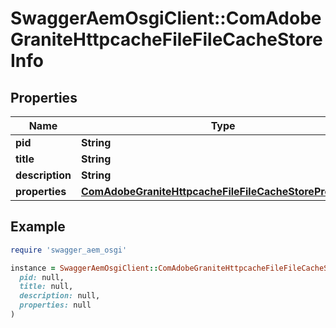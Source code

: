 # SwaggerAemOsgiClient::ComAdobeGraniteHttpcacheFileFileCacheStoreInfo

## Properties

| Name | Type | Description | Notes |
| ---- | ---- | ----------- | ----- |
| **pid** | **String** |  | [optional] |
| **title** | **String** |  | [optional] |
| **description** | **String** |  | [optional] |
| **properties** | [**ComAdobeGraniteHttpcacheFileFileCacheStoreProperties**](ComAdobeGraniteHttpcacheFileFileCacheStoreProperties.md) |  | [optional] |

## Example

```ruby
require 'swagger_aem_osgi'

instance = SwaggerAemOsgiClient::ComAdobeGraniteHttpcacheFileFileCacheStoreInfo.new(
  pid: null,
  title: null,
  description: null,
  properties: null
)
```

